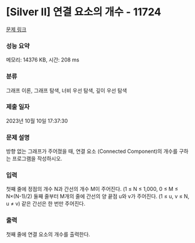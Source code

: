 # [Silver II] 연결 요소의 개수 - 11724 

[문제 링크](https://www.acmicpc.net/problem/11724) 

### 성능 요약

메모리: 14376 KB, 시간: 208 ms

### 분류

그래프 이론, 그래프 탐색, 너비 우선 탐색, 깊이 우선 탐색

### 제출 일자

2023년 10월 10일 17:37:30

### 문제 설명

<p>방향 없는 그래프가 주어졌을 때, 연결 요소 (Connected Component)의 개수를 구하는 프로그램을 작성하시오.</p>

### 입력 

 <p>첫째 줄에 정점의 개수 N과 간선의 개수 M이 주어진다. (1 ≤ N ≤ 1,000, 0 ≤ M ≤ N×(N-1)/2) 둘째 줄부터 M개의 줄에 간선의 양 끝점 u와 v가 주어진다. (1 ≤ u, v ≤ N, u ≠ v) 같은 간선은 한 번만 주어진다.</p>

### 출력 

 <p>첫째 줄에 연결 요소의 개수를 출력한다.</p>

